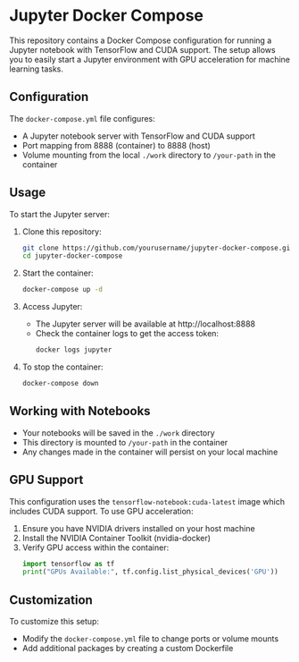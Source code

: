 # Jupyter Docker Compose

This repository contains a Docker Compose configuration for running a Jupyter notebook with TensorFlow and CUDA support. The setup allows you to easily start a Jupyter environment with GPU acceleration for machine learning tasks.

## Configuration

The `docker-compose.yml` file configures:
- A Jupyter notebook server with TensorFlow and CUDA support
- Port mapping from 8888 (container) to 8888 (host)
- Volume mounting from the local `./work` directory to `/your-path` in the container

## Usage

To start the Jupyter server:

1. Clone this repository:
   ```bash
   git clone https://github.com/yourusername/jupyter-docker-compose.git
   cd jupyter-docker-compose
   ```

2. Start the container:
   ```bash
   docker-compose up -d
   ```

3. Access Jupyter:
   - The Jupyter server will be available at http://localhost:8888
   - Check the container logs to get the access token:
     ```bash
     docker logs jupyter
     ```

4. To stop the container:
   ```bash
   docker-compose down
   ```

## Working with Notebooks

- Your notebooks will be saved in the `./work` directory
- This directory is mounted to `/your-path` in the container
- Any changes made in the container will persist on your local machine

## GPU Support

This configuration uses the `tensorflow-notebook:cuda-latest` image which includes CUDA support. To use GPU acceleration:

1. Ensure you have NVIDIA drivers installed on your host machine
2. Install the NVIDIA Container Toolkit (nvidia-docker)
3. Verify GPU access within the container:
   ```python
   import tensorflow as tf
   print("GPUs Available:", tf.config.list_physical_devices('GPU'))
   ```

## Customization

To customize this setup:
- Modify the `docker-compose.yml` file to change ports or volume mounts
- Add additional packages by creating a custom Dockerfile

